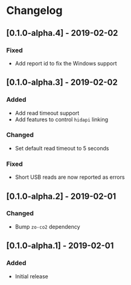 # Changelog

## [0.1.0-alpha.4] - 2019-02-02

### Fixed

- Add report id to fix the Windows support

## [0.1.0-alpha.3] - 2019-02-02

### Added

- Add read timeout support
- Add features to control `hidapi` linking

### Changed

- Set default read timeout to 5 seconds

### Fixed

- Short USB reads are now reported as errors

## [0.1.0-alpha.2] - 2019-02-01

### Changed

- Bump `zo-co2` dependency

## [0.1.0-alpha.1] - 2019-02-01

### Added

- Initial release
